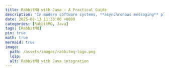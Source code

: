 ```yaml
---
title: RabbitMQ with Java – A Practical Guide
description: "In modern software systems, **asynchronous messaging** plays a vital role in building scalable, decoupled applications. RabbitMQ is one of the most popular message brokers, implementing the AMQP (Advanced Message Queuing Protocol). It acts as a middleman between producers (senders) and consumers (receivers), ensuring reliable delivery of messages."
date: 2025-08-13 11:33:00 +0800
categories: [RabbitMQ, Java]
tags: [RabbitMQ]
pin: true
math: true
mermaid: true
image:
  path: /assets/images/rabbitmq-logo.png
  lqip: 
  alt: RabbitMQ with Java integration
---
```

